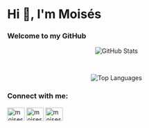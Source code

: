 <h1 align="left">Hi 👋, I'm Moisés</h1>
<h3 align="left">Welcome to my GitHub</h3>



<div align="center">

  <img 
    src="https://github-readme-stats.vercel.app/api?username=moisesbaqueta&show_icons=true&locale=en&theme=dark" 
    alt="GitHub Stats" 
  />

  <br />

  <img 
    src="https://github-readme-stats.vercel.app/api/top-langs?username=moisesbaqueta&show_icons=true&locale=en&layout=compact&theme=dark" 
    alt="Top Languages" 
  />

</div>



<h3 align="left">Connect with me:</h3>
<p align="left">
<a href="https://twitter.com/moisesbaqueta" target="blank"><img align="center" src="https://raw.githubusercontent.com/rahuldkjain/github-profile-readme-generator/master/src/images/icons/Social/twitter.svg" alt="moisesbaqueta" height="30" width="40" /></a>
<a href="https://linkedin.com/in/moisesepferreira" target="blank"><img align="center" src="https://raw.githubusercontent.com/rahuldkjain/github-profile-readme-generator/master/src/images/icons/Social/linked-in-alt.svg" alt="moisesepferreira" height="30" width="40" /></a>
<a href="https://instagram.com/moisesepferreira" target="blank"><img align="center" src="https://raw.githubusercontent.com/rahuldkjain/github-profile-readme-generator/master/src/images/icons/Social/instagram.svg" alt="moisesepferreira" height="30" width="40" /></a>
</p>
